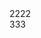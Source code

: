 <html>
<div class="gutter-condensed gutter-lg d-flex">
	<div class="flex-shrink-0 col-3">2222</div>
	<div class="flex-shrink-0 col-9">333</div>
</div>
</html>
